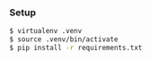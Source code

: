 ### Setup
```bash
$ virtualenv .venv
$ source .venv/bin/activate
$ pip install -r requirements.txt
```

